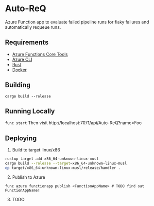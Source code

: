 # Auto-ReQ
Azure Function app to evaluate failed pipeline runs for flaky failures and automatically requeue runs.

## Requirements
- [Azure Functions Core Tools](https://docs.microsoft.com/en-us/azure/azure-functions/functions-run-local#v2)
- [Azure CLI](https://docs.microsoft.com/en-us/cli/azure/install-azure-cli)
- [Rust](https://www.rust-lang.org/tools/install)
- [Docker](https://www.docker.com/products/docker-desktop/)

## Building
`cargo build --release`

## Running Locally
`func start`
Then visit http://localhost:7071/api/Auto-ReQ?name=Foo

## Deploying

1. Build to target linux/x86
```bash
rustup target add x86_64-unknown-linux-musl
cargo build --release --target=x86_64-unknown-linux-musl
cp target/x86_64-unknown-linux-musl/release/handler .
```
2. Publish to Azure
```
func azure functionapp publish <FunctionAppName> # TODO find out FunctionAppName!
```
3. TODO